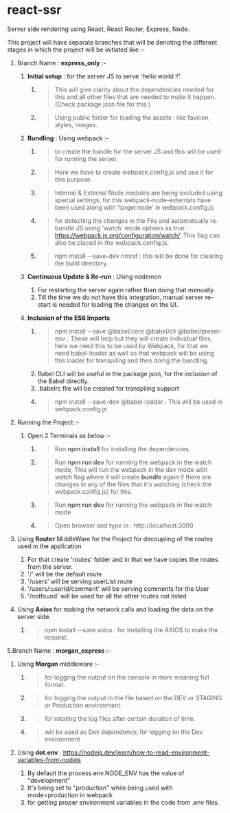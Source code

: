 # react-ssr
Server side rendering using React, React  Router, Express, Node. 

This project will have separate branches that will be denoting the different stages in which the project will be initiated like :-

1. Branch Name : **express_only** :- 

   1. **Initial setup** : for the server JS to serve 'hello world !!'. 
      1. > This will give clarity about the dependencies needed for this and all other files that are needed to make it happen. (Check package json file for this.)
      2. > Using public folder for loading the assets : like favicon, styles, images. 
   
   2. **Bundling** : Using webpack :-
      1. > to create the bundle for the server JS and this will be used for running the server. 
      2. > Here we have to create webpack.config.js and use it for this purpose.
      3. > Internal & External Node modules are being excluded using special settings, for this webpack-node-externals have been used along with 'target:node' in webpack.config.js
      4. > for detecting the changes in the File and automatically re-bundle JS using 'watch' mode options as true : https://webpack.js.org/configuration/watch/. This flag can also be placed in the webpack.config.js.
      5. > npm install --save-dev rimraf : this will be done for clearing the build directory.

   3. **Continuous Update & Re-run** : Using nodemon 
      1. For restarting the server again rather than doing that manually. 
      2. Till the time we do not have this integration, manual server re-start is needed for loading the changes on the UI.

   4. **Inclusion of the ES6 Imports**
      1. > npm install --save @babel/core @babel/cli @babel/preset-env : These will help but they will create individual files, here we need this to be used by Webpack, for that we need babel-loader as well so that webpack will be using this loader for transpiling and then doing the bundling.
      2. Babel CLI will be useful in the package json, for the inclusion of the Babel directly.
      3. .babelrc file will be created for transpiling support 
      4. > npm install --save-dev @babel-loader : This will be used in webpack.config.js 

2.  Running the Project :-

    1.  Open 2 Terminals as below :-
        1.  > Run **npm install** for installing the dependencies.
        2.  > Run **npm run dev** for running the webpack in the watch mode, This will run the webpack in the dev mode with watch flag where it will create **bundle** again if there are changes in any of the files that it's watching (check the webpack.config.js) for this. 
        3.  > Run **npm run dev** for running the webpack in the watch mode 
        4.  > Open browser and type in : http://localhost:3000

3. Using **Router** MiddleWare for the Project for decoupling of the routes used in the application
   1. For that create 'routes' folder and in that we have copies the routes from the server.
   2. '/' will be the default route
   3. '/users' will be serving userList route
   4. '/users/:userId/comment' will be serving comments for the User
   5. '/notfound' will be used for all the other routes not listed

4. Using **Axios** for making the network calls and loading the data on the server side.
   1. > npm install --save axios : for installing the AXIOS to make the request. 

5.Branch Name : **morgan_express** :- 

   1. Using **Morgan** middleware :-
      1. > for logging the output on the console in more meaning full format.
      2. > for logging the output in the file based on the DEV or STAGING or Production environment.
      3. > for rotating the log files after certain duration of time.
      4. > will be used as Dev dependency, for logging on the Dev environment

   2. Using **dot.env** : https://nodejs.dev/learn/how-to-read-environment-variables-from-nodejs
      1. By default the process.env.NODE_ENV has the value of "development"
      2. It's being set to "production" while being used with mode=production in webpack
      3. for getting proper environment variables in the code from .env files. 
